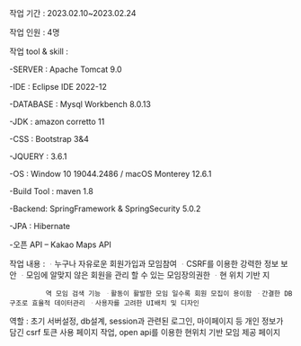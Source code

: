 작업 기간 : 2023.02.10~2023.02.24

작업 인원 : 4명

작업 tool & skill :

-SERVER : Apache Tomcat 9.0

-IDE : Eclipse IDE 2022-12

-DATABASE : Mysql Workbench 8.0.13

-JDK : amazon corretto 11

-CSS : Bootstrap 3&4 

-JQUERY : 3.6.1

-OS : Window 10 19044.2486 / macOS Monterey 12.6.1

-Build Tool : maven 1.8

-Backend: SpringFramework & SpringSecurity 5.0.2

-JPA : Hibernate

-오픈 API – Kakao Maps API 

작업 내용 : ᆞ누구나 자유로운 회원가입과 모임참여 ᆞCSRF를 이용한 강력한 정보 보안 ᆞ모임에 알맞지 않은 회원을 관리 할 수 있는 모임장의권한 ᆞ현 위치 기반 지 

             역 모임 검색 기능 ᆞ활동이 활발한 모임 일수록 회원 모집이 용이함 ᆞ간결한 DB구조로 효율적 데이터관리 ᆞ사용자를 고려한 UI배치 및 디자인

역할 : 초기 서버설정, db설계, session과 관련된 로그인, 마이페이지 등 개인 정보가 담긴 csrf 토큰 사용 페이지 작업, open api를 이용한 현위치 기반 모임 제공 페이지
